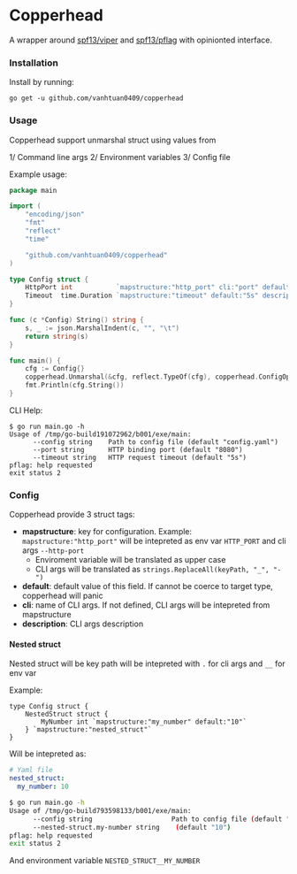 # Copperhead

A wrapper around [spf13/viper](https://github.com/spf13/viper) and [spf13/pflag](https://github.com/spf13/pflag) with opinionted interface.

### Installation

Install by running:

```
go get -u github.com/vanhtuan0409/copperhead
```

### Usage

Copperhead support unmarshal struct using values from

1/ Command line args
2/ Environment variables
3/ Config file

Example usage:

```go
package main

import (
	"encoding/json"
	"fmt"
	"reflect"
	"time"

	"github.com/vanhtuan0409/copperhead"
)

type Config struct {
	HttpPort int           `mapstructure:"http_port" cli:"port" default:"8080" description:"HTTP binding port"`
	Timeout  time.Duration `mapstructure:"timeout" default:"5s" description:"HTTP request timeout"`
}

func (c *Config) String() string {
	s, _ := json.MarshalIndent(c, "", "\t")
	return string(s)
}

func main() {
	cfg := Config{}
	copperhead.Unmarshal(&cfg, reflect.TypeOf(cfg), copperhead.ConfigOptions{})
	fmt.Println(cfg.String())
}
```

CLI Help:

```
$ go run main.go -h
Usage of /tmp/go-build191072962/b001/exe/main:
      --config string    Path to config file (default "config.yaml")
      --port string      HTTP binding port (default "8080")
      --timeout string   HTTP request timeout (default "5s")
pflag: help requested
exit status 2
```

### Config

Copperhead provide 3 struct tags:

- **mapstructure**: key for configuration. Example: `mapstructure:"http_port"` will be intepreted as env var `HTTP_PORT` and cli args `--http-port`
  - Enviroment variable will be translated as upper case
  - CLI args will be translated as `strings.ReplaceAll(keyPath, "_", "-")`
- **default**: default value of this field. If cannot be coerce to target type, copperhead will panic
- **cli**: name of CLI args. If not defined, CLI args will be intepreted from mapstructure
- **description**: CLI args description

#### Nested struct

Nested struct will be key path will be intepreted with `.` for cli args and `__` for env var

Example:
```
type Config struct {
	NestedStruct struct {
		MyNumber int `mapstructure:"my_number" default:"10"`
	} `mapstructure:"nested_struct"`
}
```

Will be intepreted as:

```yaml
# Yaml file
nested_struct:
  my_number: 10
```

```sh
$ go run main.go -h
Usage of /tmp/go-build793598133/b001/exe/main:
      --config string                    Path to config file (default "config.yaml")
      --nested-struct.my-number string    (default "10")
pflag: help requested
exit status 2
```

And environment variable `NESTED_STRUCT__MY_NUMBER`
